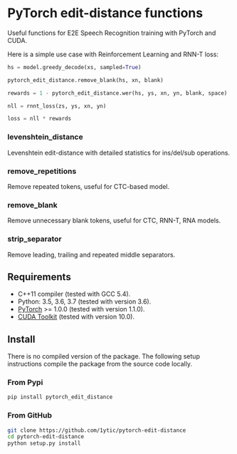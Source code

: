 # PyTorch edit-distance functions

Useful functions for E2E Speech Recognition training with PyTorch and CUDA.

Here is a simple use case with Reinforcement Learning and RNN-T loss:

```python
hs = model.greedy_decode(xs, sampled=True)

pytorch_edit_distance.remove_blank(hs, xn, blank)

rewards = 1 - pytorch_edit_distance.wer(hs, ys, xn, yn, blank, space)

nll = rnnt_loss(zs, ys, xn, yn)

loss = nll * rewards
```

### levenshtein_distance

Levenshtein edit-distance with detailed statistics for ins/del/sub operations.

### remove_repetitions

Remove repeated tokens, useful for CTC-based model.

### remove_blank

Remove unnecessary blank tokens, useful for CTC, RNN-T, RNA models.

### strip_separator

Remove leading, trailing and repeated middle separators.

## Requirements

- C++11 compiler (tested with GCC 5.4).
- Python: 3.5, 3.6, 3.7 (tested with version 3.6).
- [PyTorch](http://pytorch.org/) >= 1.0.0 (tested with version 1.1.0).
- [CUDA Toolkit](https://developer.nvidia.com/cuda-zone) (tested with version 10.0).

## Install

There is no compiled version of the package. The following setup instructions compile the package from the source code locally.

### From Pypi

```bash
pip install pytorch_edit_distance
```

### From GitHub

```bash
git clone https://github.com/1ytic/pytorch-edit-distance
cd pytorch-edit-distance
python setup.py install
```
